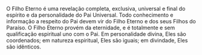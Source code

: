 ﻿O Filho Eterno é uma revelação completa, exclusiva, universal e final do espírito e da personalidade do Pai Universal. Todo conhecimento e informação a respeito do Pai devem vir do Filho Eterno e dos seus Filhos do Paraíso. O Filho Eterno provém da eternidade, e é totalmente e sem qualificação espiritual uno com o Pai. Em personalidade divina, Eles são coordenados; em natureza espiritual, Eles são iguais; em divindade, Eles são idênticos.